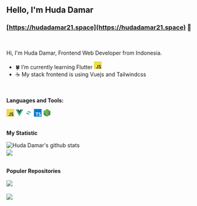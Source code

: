 ## **Hello, I'm Huda Damar**
### [https://hudadamar21.space](https://hudadamar21.space) 👋

<!-- <a href="https://facebook.com/hudasevanfold">
  <img align="left" alt="Huda Damar | CodeSandbox" width="20px" src="https://raw.githubusercontent.com/anuraghazra/anuraghazra/master/assets/codesandbox.svg" />
</a> -->

<br />

Hi, I'm Huda Damar, Frontend Web Developer from Indonesia.

- 🍀 I’m currently learning Flutter <span><img height="20" src="https://raw.githubusercontent.com/github/explore/80688e429a7d4ef2fca1e82350fe8e3517d3494d/topics/javascript/javascript.png"></span>
- ☕ My stack frontend is using Vuejs and Tailwindcss

<br/>

**Languages and Tools:**  

<code><img height="20" src="https://raw.githubusercontent.com/github/explore/80688e429a7d4ef2fca1e82350fe8e3517d3494d/topics/javascript/javascript.png"></code>
<code><img height="20" src="https://raw.githubusercontent.com/github/explore/80688e429a7d4ef2fca1e82350fe8e3517d3494d/topics/vue/vue.png"></code>
<code><img height="20" src="https://raw.githubusercontent.com/github/explore/80688e429a7d4ef2fca1e82350fe8e3517d3494d/topics/tailwind/tailwind.png"></code>
<code><img height="20" src="https://raw.githubusercontent.com/github/explore/80688e429a7d4ef2fca1e82350fe8e3517d3494d/topics/typescript/typescript.png"></code>
<code><img height="20" src="https://raw.githubusercontent.com/github/explore/80688e429a7d4ef2fca1e82350fe8e3517d3494d/topics/nodejs/nodejs.png"></code>    
<br/>

**My Statistic**

<img align="center" src="https://github-readme-stats.vercel.app/api?username=hudadamar21&show_icons=true&include_all_commits=true&title_color=41b883&icon_color=41b883&text_color=273849&bg_color=fffefe" alt="Huda Damar's github stats" />
<br />
<img align="center" src="https://github-readme-stats.vercel.app/api/top-langs/?username=hudadamar21&layout=compact&title_color=41b883&icon_color=41b883&text_color=273849&bg_color=fffefe" />

<br />
<br />

**Populer Repositories**

<a href="https://github.com/hudadamar21/convert-image-to-ascii-art">
<img align="center" src="https://github-readme-stats.vercel.app/api/pin/?username=hudadamar21&repo=convert-image-to-ascii-art&title_color=41b883&icon_color=41b883&text_color=273849&bg_color=fffefe" />
</a>
<br />
<br />
<a href="https://github.com/hudadamar21/saxtile">
<img align="center" src="https://github-readme-stats.vercel.app/api/pin/?username=hudadamar21&repo=saxtile&title_color=41b883&icon_color=41b883&text_color=273849&bg_color=fffefe" />
</a>
